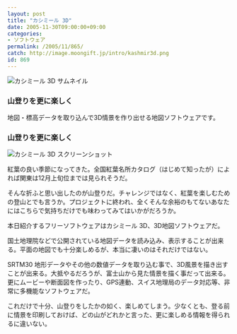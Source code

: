 ```yaml
---
layout: post
title: "カシミール 3D"
date: 2005-11-30T09:00:00+09:00
categories:
- ソフトウェア
permalink: /2005/11/865/
catch: http://image.moongift.jp/intro/kashmir3d.png
id: 869
---
```

 ![カシミール 3D サムネイル](http://image.moongift.jp/intro/kashmir3d.s.png "カシミール 3D サムネイル")
  

### 山登りを更に楽しく
  
地図・標高データを取り込んで3D情景を作り出せる地図ソフトウェアです。  
<!--more-->  

### 山登りを更に楽しく
  

![カシミール 3D スクリーンショット](http://image.moongift.jp/intro/kashmir3d.png "カシミール 3D スクリーンショット")

  

紅葉の良い季節になってきた。全国紅葉名所カタログ（はじめて知ったが）によれば関東は12月上旬位までは見られそうだ。

  

そんな折ふと思い出したのが山登りだ。チャレンジではなく、紅葉を楽しむための登山とでも言うか。プロジェクトに終われ、全くそんな余裕のもてないあなたにはこちらで気持ちだけでも味わってみてはいかがだろうか。

  

本日紹介するフリーソフトウェアはカシミール 3D、3D地図ソフトウェアだ。

  

国土地理院などで公開されている地図データを読み込み、表示することが出来る。平面の地図でも十分楽しめるが、本当に凄いのはそれだけではない。

  

SRTM30 地形データやその他の数値データを取り込む事で、3D風景を描き出すことが出来る。大抵やるだろうが、富士山から見た情景を描く事だって出来る。更にムービーや断面図を作ったり、GPS連動、スイス地理局のデータ対応等、非常に多機能なソフトウェアだ。

  

これだけで十分、山登りをしたかの如く、楽しめてしまう。少なくとも、登る前に情景を印刷しておけば、どの山がどれかと言った、更に楽しめる情報を得られるに違いない。

